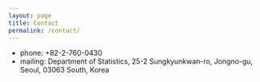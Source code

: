```yaml
---
layout: page
title: Contact
permalink: /contact/
---
```



- phone: +82-2-760-0430
- mailing: Department of Statistics, 25-2 Sungkyunkwan-ro, Jongno-gu, Seoul, 03063 South, Korea

